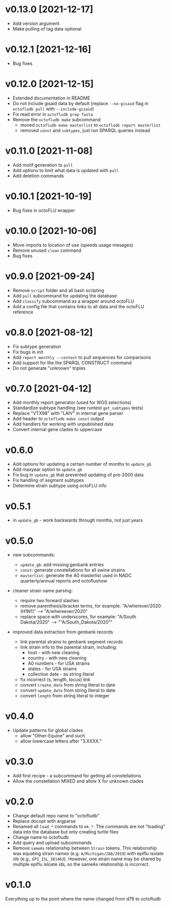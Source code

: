 v0.13.0 [2021-12-17]
====================

 * Add version argument
 * Make pulling of tag data optional

v0.12.1 [2021-12-16]
====================

 * Bug fixes

v0.12.0 [2021-12-15]
====================

 * Extended documentation in README
 * Do not include gisaid data by default (replace `--no-gisaid` flag in
   `octofludb pull` with `--include-gisaid`)
 * Fix read error in `octofludb prep fasta`
 * Remove the `octofludb make` subcommand
   - moved `octofludb make masterlist` to `octofludb report masterlist` 
   - removed `const` and `subtypes`, just run SPARQL queries instead

v0.11.0 [2021-11-08]
====================

 * Add motif generation to `pull`
 * Add options to limit what data is updated with `pull`
 * Add deletion commands

v0.10.1 [2021-10-19]
====================

 * Bug fixes in octoFLU wrapper

v0.10.0 [2021-10-06]
====================
 
 * Move imports to location of use (speeds usage mesages)
 * Remove unused `clean` command
 * Bug fixes

v0.9.0 [2021-09-24]
===================

 * Remove `script` folder and all bash scripting
 * Add `pull` subcommand for updating the database
 * Add `classify` subcommand as a wrapper around octoFLU
 * Add a config file that contains links to all data and the octoFLU reference

v0.8.0 [2021-08-12]
===================

 * Fix subtype generation
 * Fix bugs in init
 * Add `report monthly --context` to pull sequences for comparisons
 * Add support for the the SPARQL CONSTRUCT command
 * Do not generate "unknown" triples

v0.7.0 [2021-04-12]
===================

 * Add monthly report generator (used for WGS selections)
 * Standardize subtype handling (see runtest `get_subtypes` tests)
 * Replace "VTX98" with "LAIV" in internal gene parser
 * Add header to `octofludb make const` output
 * Add handlers for working with unpublished data
 * Convert internal gene clades to uppercase

v0.6.0
======

 * Add options for updating a certain number of months to `update_gb`
 * Add maxyear option to `update_gb`
 * Fix bug in `update_gb` that prevented updating of pre-2000 data
 * Fix handling of segment subtypes
 * Determine strain subtype using octoFLU info

v0.5.1
======

 * in `update_gb` - work backwards through months, not just years

v0.5.0
======

 * new subcommands:
   * `update_gb`: add missing genbank entries
   * `const`: generate constellations for all swine strains
   * `masterlist`: generate the A0 masterlist used in NADC quarterly/annual
     reports and octoflushow

 * cleaner strain name parsing:
   * require two forward slashes
   * remove parenthesis/bracket terms, for example:
        "A/wherever/2020 (H1N1)" --> "A/whereever/2020"
   * replace space with underscores, for example:
        "A/South Dakota/2020" --> ""A/South_Dakota/2020""

 * improved data extraction from genbank records 
   * link parental strains to genbank segment records
   * link strain info to the parental strain, including: 
     * host - with new cleaning
     * country - with new cleaning
     * A0 numbers - for USA strains
     * states - for USA strains
     * collection date - as string literal
   * fix incorrect (s, length, locus) link
   * convert `create_date` from string literal to date
   * convert `update_date` from string literal to date
   * convert `length` from string literal to integer

v0.4.0
======

 * Update patterns for global clades
   * allow "Other-Equine" and such
   * allow lowercase letters after "3.XXXX."

v0.3.0
======

 * Add first recipe - a subcommand for getting all constellations
 * Allow the constellation MIXED and allow X for unknown clades

v0.2.0
======

 * Change default repo name to "octofludb"
 * Replace docopt with argparse
 * Renamed all `load_*` commands to `mk_*`. The commands are not "loading" data
   into the database but only creating turtle files
 * Change name to octofludb
 * Add query and upload subcommands
 * Remove `sameAs` relationship between `Strain` tokens. This relationship was
   equating strain names (e.g. `A/Michigan/288/2019`) with epiflu isolate ids
   (e.g., `EPI_ISL_381463`). However, one strain name may be shared by multiple
   epiflu isloate ids, so the sameAs relationship is incorrect. 

v0.1.0
======

Everything up to the point where the name changed from d79 to octofludb
